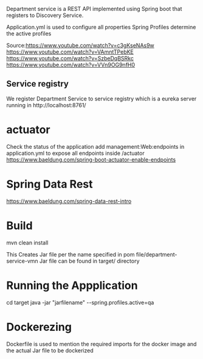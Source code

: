 Department service is a REST API implemented using Spring boot
that registers to Discovery Service.

Application.yml is used to configure all properties
    Spring Profiles determine the active profiles

Source:https://www.youtube.com/watch?v=c3gKseNAs9w
https://www.youtube.com/watch?v=VAmntTPebKE
https://www.youtube.com/watch?v=SzbeDqBSRkc
https://www.youtube.com/watch?v=VVn9OG9nfH0

Service registry
----------------
We register Department Service to service registry which is a 
eureka server running in http://localhost:8761/

actuator
========
Check the status of the application
add management:Web:endpoints in application.yml to expose
all endpoints inside /actuator
https://www.baeldung.com/spring-boot-actuator-enable-endpoints

Spring Data Rest
================
https://www.baeldung.com/spring-data-rest-intro

Build
==========
mvn clean install 
    
This Creates Jar file per the name specified in pom file/<finalName>department-service-vmn</finalName>
Jar file can be found in target/ directory

Running the Appplication
==========================
cd target
java -jar "jarfilename" --spring.profiles.active=qa

Dockerezing
============
Dockerfile is used to mention the required imports for the docker
image and the actual Jar file to be dockerized